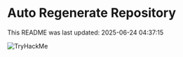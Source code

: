 # Auto Regenerate Repository

This README was last updated: 2025-06-24 04:37:15

 ![TryHackMe](https://tryhackme.com/badge/533634)